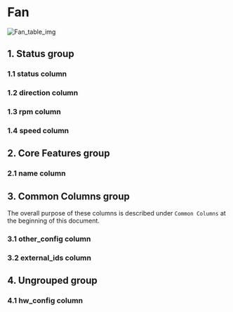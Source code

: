 # Fan

![Fan_table_img](http://www.plantuml.com/plantuml/img/0Sa0Dlz0StHXSdHrRMmAT6zdPNHePN8WUmfZR65pSo1JTM9pUNDqPMqAOsnXStCWHc5k2dqAHc5k83mjTIqWKtLYStbpT6Lj2cXfP6KWOsboOsnb2cXfP6KWRMLjOcLoSmfiPMTbRcGWScbdQ7GAOszkT6bkTMzp86nfRcKWBI0yOZvpT79lRcSyBs8-879bPcLoPMvZPGfaRtHqPMGWR6bkPI0j83nfFdTbOMiyBsa-879bPcLoPMvZPGfbRcHiPMTbRcGAG6LkP7LjR0e0)

## 1. Status group

### 1.1 status column

### 1.2 direction column

### 1.3 rpm column

### 1.4 speed column

## 2. Core Features group

### 2.1 name column

## 3. Common Columns group

The overall purpose of these columns is described under `Common Columns` at the
beginning of this document.

### 3.1 other_config column

### 3.2 external_ids column

## 4. Ungrouped group

### 4.1 hw_config column

